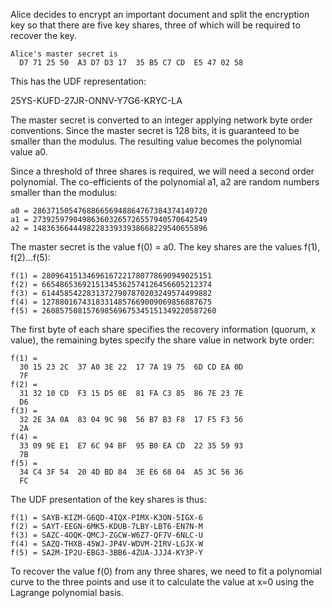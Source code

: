 
Alice decides to encrypt an important document and split the encryption key so that
there are five key shares, three of which will be required to recover the key.

~~~~
Alice's master secret is
  D7 71 25 50  A3 D7 D3 17  35 B5 C7 CD  E5 47 02 58
~~~~

This has the UDF representation:

25YS-KUFD-27JR-ONNV-Y7G6-KRYC-LA

The master secret is converted to an integer applying network byte order conventions.
Since the master secret is 128 bits, it is guaranteed to be smaller than the modulus.
The resulting value becomes the polynomial value a0.

Since a threshold of three shares is required, we will need a second order polynomial.
The co-efficients of the polynomial a1, a2 are random numbers smaller than the 
modulus:

~~~~
a0 = 286371505476886656948864767384374149720
a1 = 273925979049863603265726557940570642549
a2 = 148363664449822833933938668229540655896
~~~~

The master secret is the value f(0) = a0. The key shares are the values f(1), f(2)...f(5):

~~~~
f(1) = 28096415134696167221780778690949025151
f(2) = 66548653692151345362574126456605212374
f(3) = 61445854228313727907870203249574499882
f(4) = 12788016743183314857669009069856887675
f(5) = 260857508157698569675345151349220587260
~~~~

The first byte of each share specifies the recovery information (quorum, x value), the
remaining bytes specify the share value in network byte order:

~~~~
f(1) = 
  30 15 23 2C  37 A0 3E 22  17 7A 19 75  6D CD EA 0D
  7F
f(2) = 
  31 32 10 CD  F3 15 D5 0E  81 FA C3 85  86 7E 23 7E
  D6
f(3) = 
  32 2E 3A 0A  83 04 9C 98  56 B7 B3 F8  17 F5 F3 56
  2A
f(4) = 
  33 09 9E E1  E7 6C 94 BF  95 B0 EA CD  22 35 59 93
  7B
f(5) = 
  34 C4 3F 54  20 4D BD 84  3E E6 68 04  A5 3C 56 36
  FC
~~~~

The UDF presentation of the key shares is thus:

~~~~
f(1) = SAYB-KIZM-G6QD-4IQX-PIMX-K3ON-5IGX-6
f(2) = SAYT-EEGN-6MK5-KDUB-7LBY-LBT6-EN7N-M
f(3) = SAZC-4OQK-QMCJ-ZGCW-W6Z7-QF7V-6NLC-U
f(4) = SAZQ-THXB-45WJ-JP4V-WDVM-2IRV-LGJX-W
f(5) = SA2M-IP2U-EBG3-3BB6-4ZUA-JJJ4-KY3P-Y
~~~~

To recover the value f(0) from any three shares, we need to fit a polynomial curve to 
the three points and use it to calculate the value at x=0 using the Lagrange polynomial
basis.
